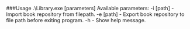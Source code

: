 ###Usage
.\Library.exe [parameters]
Available parameters:
-i [path] - Import book repository from filepath.
-e [path] - Export book repository to file path before exiting program.
-h - Show help message.
